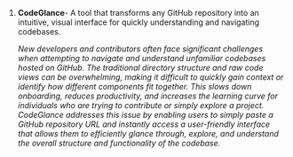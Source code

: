 1. **CodeGlance**- A tool that transforms any GitHub repository into an intuitive, visual interface for quickly understanding and navigating codebases.
    
    *New developers and contributors often face significant challenges when attempting to navigate and understand unfamiliar codebases hosted on GitHub. The traditional directory structure and raw code views can be overwhelming, making it difficult to quickly gain context or identify how different components fit together. This slows down onboarding, reduces productivity, and increases the learning curve for individuals who are trying to contribute or simply explore a project. CodeGlance addresses this issue by enabling users to simply paste a GitHub repository URL and instantly access a user-friendly interface that allows them to efficiently glance through, explore, and understand the overall structure and functionality of the codebase.*
